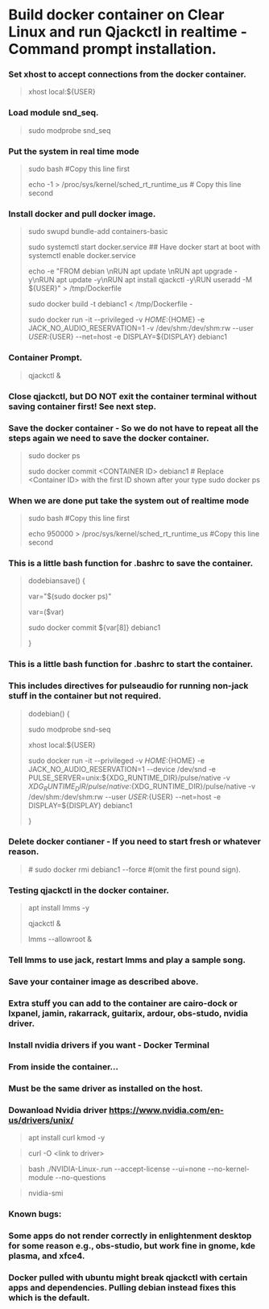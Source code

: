 # Build docker container on Clear Linux and run Qjackctl in realtime - Command prompt installation.

### Set xhost to accept connections from the docker container.
> xhost local:${USER}

### Load module snd_seq.
>sudo modprobe snd_seq 

### Put the system in real time mode
>sudo bash #Copy this line first
>
>echo -1 > /proc/sys/kernel/sched_rt_runtime_us # Copy this line second

### Install docker and pull docker image. 
>sudo swupd bundle-add containers-basic
>
>sudo systemctl start docker.service ## Have docker start at boot with systemctl enable docker.service 
>
>echo -e "FROM debian \\nRUN apt update \\nRUN apt upgrade -y\\nRUN apt update -y\\nRUN apt install qjackctl -y\RUN useradd -M ${USER}" > /tmp/Dockerfile
>
>sudo docker build -t debianc1 < /tmp/Dockerfile - 
>
>sudo docker run -it --privileged -v ${HOME}:${HOME} -e JACK_NO_AUDIO_RESERVATION=1 -v /dev/shm:/dev/shm:rw --user ${USER}:${USER} --net=host -e DISPLAY=${DISPLAY} debianc1

### Container Prompt.
>qjackctl &

### Close qjackctl, but DO NOT exit the container terminal without saving container first! See next step.

### Save the docker container - So we do not have to repeat all the steps again we need to save the docker container.
>sudo docker ps
>
>sudo docker commit \<CONTAINER ID\> debianc1 # Replace \<Container ID\> with the first ID shown after your type sudo docker ps


### When we are done put take the system out of realtime mode
>sudo bash #Copy this line first
>
>echo 950000 > /proc/sys/kernel/sched_rt_runtime_us #Copy this line second

### This is a little bash function for .bashrc to save the container.
>dodebiansave() { 
>
>var="$(sudo docker ps)" 
>
>var=($var) 
>
>sudo docker commit ${var[8]} debianc1 
>
>}

### This is a little bash function for .bashrc to start the container. 
### This includes directives for pulseaudio for running non-jack stuff in the container but not required.
>dodebian() { 
>
>sudo modprobe snd-seq 
>
>xhost local:${USER} 
>
>sudo docker run -it --privileged -v ${HOME}:${HOME} -e JACK_NO_AUDIO_RESERVATION=1  --device /dev/snd -e PULSE_SERVER=unix:${XDG_RUNTIME_DIR}/pulse/native -v ${XDG_RUNTIME_DIR}/pulse/native:${XDG_RUNTIME_DIR}/pulse/native -v /dev/shm:/dev/shm:rw --user ${USER}:${USER} --net=host -e DISPLAY=${DISPLAY} debianc1
>
>}


### Delete docker contianer - If you need to start fresh or whatever reason.
> \# sudo docker rmi debianc1 --force  \#(omit the first pound sign).


### Testing qjackctl in the docker container.
>apt install lmms -y 
>
>qjackctl & 
>
>lmms --allowroot &
### Tell lmms to use jack, restart lmms and play a sample song.
### Save your container image as described above.

### Extra stuff you can add to the container are cairo-dock or lxpanel, jamin, rakarrack, guitarix, ardour, obs-studo, nvidia driver.

### Install nvidia drivers if you want - Docker Terminal
### From inside the container...
### Must be the same driver as installed on the host.
### Dowanload Nvidia driver https://www.nvidia.com/en-us/drivers/unix/
> apt install curl kmod -y
 
> curl -O \<link to driver\>
 
> bash ./NVIDIA-Linux-<your driver here>.run --accept-license --ui=none --no-kernel-module --no-questions
 
> nvidia-smi

### Known bugs:
### Some apps do not render correctly in enlightenment desktop for some reason e.g., obs-studio, but work fine in gnome, kde plasma, and xfce4.
### Docker pulled with ubuntu might break qjackctl with certain apps and dependencies. Pulling debian instead fixes this which is the default.




